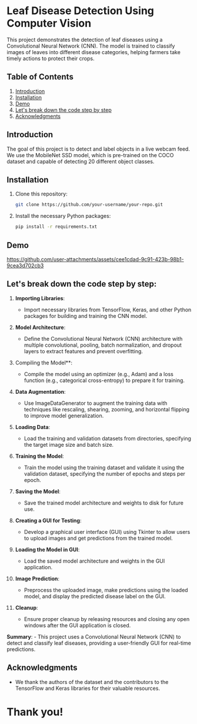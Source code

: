 # Leaf Disease Detection Using Computer Vision

This project demonstrates the detection of leaf diseases using a Convolutional Neural Network (CNN). The model is trained to classify images of leaves into different disease categories, helping farmers take timely actions to protect their crops.

## Table of Contents

1. [Introduction](#introduction)
2. [Installation](#installation)
3. [Demo](#demo)
4. [Let's break down the code step by step](#Let's-break-down-the-code-step-by-step)
5. [Acknowledgments](#acknowledgments)

## Introduction

The goal of this project is to detect and label objects in a live webcam feed. We use the MobileNet SSD model, which is pre-trained on the COCO dataset and capable of detecting 20 different object classes.

## Installation

1. Clone this repository:

    ```bash
    git clone https://github.com/your-username/your-repo.git
    ```

2. Install the necessary Python packages:

    ```bash
    pip install -r requirements.txt
    ```


## Demo

https://github.com/user-attachments/assets/cee1cdad-9c91-423b-98b1-9cea3d702cb3

## Let's break down the code step by step:

1. **Importing Libraries**:
    - Import necessary libraries from TensorFlow, Keras, and other Python packages for building and training the CNN model.

2. **Model Architecture**:
    - Define the Convolutional Neural Network (CNN) architecture with multiple convolutional, pooling, batch normalization, and dropout layers to extract features and prevent overfitting.

3. Compiling the Model**:
    - Compile the model using an optimizer (e.g., Adam) and a loss function (e.g., categorical cross-entropy) to prepare it for training.

4. **Data Augmentation**:
    - Use ImageDataGenerator to augment the training data with techniques like rescaling, shearing, zooming, and horizontal flipping to improve model generalization.

5. **Loading Data**:
    - Load the training and validation datasets from directories, specifying the target image size and batch size.

6. **Training the Model**:
    - Train the model using the training dataset and validate it using the validation dataset, specifying the number of epochs and steps per epoch.

7. **Saving the Model**:
    - Save the trained model architecture and weights to disk for future use.

8. **Creating a GUI for Testing**:
    - Develop a graphical user interface (GUI) using Tkinter to allow users to upload images and get predictions from the trained model.

9. **Loading the Model in GUI**:
   - Load the saved model architecture and weights in the GUI application.

10. **Image Prediction**:
    - Preprocess the uploaded image, make predictions using the loaded model, and display the predicted disease label on the GUI.

11. **Cleanup**:
    - Ensure proper cleanup by releasing resources and closing any open windows after the GUI application is closed.

**Summary**:
    - This project uses a Convolutional Neural Network (CNN) to detect and classify leaf diseases, providing a user-friendly GUI for real-time predictions.

## Acknowledgments

 - We thank the authors of the dataset and the contributors to the TensorFlow and Keras libraries for their valuable resources.

# Thank you!
